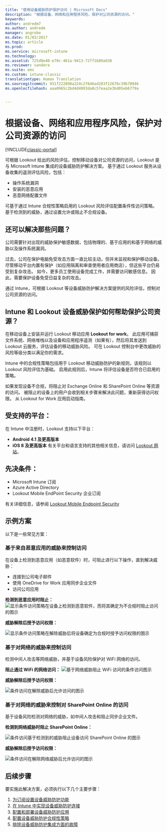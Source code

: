 ```yaml
---
title: "使用设备威胁防护保护访问 | Microsoft Docs"
description: "根据设备、网络和应用程序风险，保护对公司资源的访问。"
keywords: 
author: andredm7
ms.author: andredm
manager: angrobe
ms.date: 01/03/2017
ms.topic: article
ms.prod: 
ms.service: microsoft-intune
ms.technology: 
ms.assetid: 725d9e40-e70c-461a-9413-72ff1b89a938
ms.reviewer: sandera
ms.suite: ems
ms.custom: intune-classic
translationtype: Human Translation
ms.sourcegitcommit: 931f222898a224c2f646ad203f12676c39b78946
ms.openlocfilehash: aaa0965c2bd4d4093da0c57eaa2e3bd05eb6779a


---
```


# <a name="protect-access-to-company-resource-based-on-device-network-and-application-risk"></a>根据设备、网络和应用程序风险，保护对公司资源的访问

[!INCLUDE[classic-portal](../includes/classic-portal.md)]

可根据 Lookout 给出的风险评估，控制移动设备对公司资源的访问，Lookout 是与 Microsoft Intune 集成的设备威胁防护解决方案。 基于通过 Lookout 服务从设备收集的遥测评估风险，包括：
- 操作系统漏洞
- 安装的恶意应用
- 恶意网络配置文件

可基于通过 Intune 合规性策略启用的 Lookout 风险评估配置条件性访问策略。 基于检测到的威胁，通过设置允许或阻止不合规设备。  

## <a name="what-problem-does-this-solve"></a>还可以解决那些问题？
公司需要针对出现的威胁保护敏感数据，包括物理的、基于应用的和基于网络的威胁以及操作系统漏洞。

过去，公司在保护电脑免受攻击方面一直比较主动，但并未监视和保护移动设备。 尽管移动平台内置有保护（如应用隔离和审查使用者应用商店），但这些平台仍易受到复杂攻击。 如今，更多员工使用设备完成工作，并需要访问敏感信息。 因此，需要保护设备免受日益复杂的攻击。

通过 Intune，可根据 Lookout 等设备威胁防护解决方案提供的风险评估，控制对公司资源的访问。

## <a name="how-do-intune-and-lookout-device-threat-protection-help-protect-company-resources"></a>Intune 和 Lookout 设备威胁保护如何帮助保护公司资源？
在移动设备上安装并运行 Lookout 移动应用 **Lookout for work**。 此应用可捕获文件系统、网络堆栈以及设备和应用程序遥测（如果有），然后将其发送到 Lookout 云服务，评估设备的移动威胁风险。 可在 Lookout 控制台中更改威胁的风险等级分类以满足你的需求。  

Intune 中的合规性策略包括用于 Lookout 移动威胁防护的新规则，该规则以 Lookout 风险评估为基础。 启用此规则后，Intune 将评估设备是否符合已启用的策略。

如果发现设备不合规，将阻止对 Exchange Online 和 SharePoint Online 等资源的访问。 被阻止的设备上的用户会收到相关步骤来解决此问题，重新获得访问权限。 从 Lookout for Work 应用启动指南。

## <a name="supported-platforms"></a>受支持的平台：
在 Intune 中注册时，Lookout 支持以下平台：
* **Android 4.1 及更高版本**
* **iOS 8 及更高版本** 有关平台和语言支持的其他相关信息，请访问 [Lookout 网站](https://personal.support.lookout.com/hc/en-us/articles/114094140253)。

## <a name="prerequisites"></a>先决条件：
* Microsoft Intune 订阅
* Azure Active Directory
* Lookout Mobile EndPoint Security 企业订阅  

有关详细信息，请参阅 [Lookout Mobile Endpoint Security](https://www.lookout.com/products/mobile-endpoint-security)

## <a name="sample-scenarios"></a>示例方案
以下是一些常见方案：

### <a name="control-access-based-on-threats-from-malicious-apps"></a>基于来自恶意应用的威胁来控制访问
在设备上检测到恶意应用（如恶意软件）时，可阻止进行以下操作，直到解决威胁：
* 连接到公司电子邮件
* 使用 OneDrive for Work 应用同步企业文件
* 访问公司应用

**检测到恶意应用时阻止：**
![显示条件访问策略在设备上检测到恶意软件，而将其确定为不合规时阻止访问的图示](../media/mtp/malicious-apps-blocked.png)

**威胁解除后授予访问权限：**

![显示条件访问策略在解除威胁后将设备确定为合规时授予访问权限的图示](../media/mtp/malicious-apps-unblocked.png)

### <a name="control-access-based-on-threat-to-network"></a>基于对网络的威胁来控制访问
检测中间人攻击等网络威胁，并基于设备风险保护对 WiFi 网络的访问。

**阻止通过 WiFi 的网络访问：**
![基于网络威胁阻止 WiFi 访问的条件访问图示](../media/mtp/network-wifi-blocked.png)

**威胁解除后授予访问权限：**

![条件访问在解除威胁后允许访问的图示](../media/mtp/network-wifi-unblocked.png)
### <a name="control-access-to-sharepoint-online-based-on-threat-to-network"></a>基于对网络的威胁来控制对 SharePoint Online 的访问

基于设备风险检测对网络的威胁，如中间人攻击和阻止同步企业文件。

**检测到网络威胁时阻止 SharePoint Online：**

![条件访问基于检测到的威胁阻止设备访问 SharePoint Online 的图示](../media/mtp/network-spo-blocked.png)


**威胁解除后授予访问权限：**

![条件访问在解除网络威胁后允许访问的图示](../media/mtp/network-spo-unblocked.png)

## <a name="next-steps"></a>后续步骤
要实施此解决方案，必须执行以下几个主要步骤：
1.    [为订阅设置设备威胁防护功能](device-threat-protection-subscription-setup.md)
2.    [在 Intune 中实现设备威胁防护连接](device-threat-protection-enable.md)
3.  [配置和部署设备威胁防护应用](device-threat-protection-apps.md)
4.    [配置设备威胁防护合规性策略](device-threat-protection-policy.md)
5.    [排除设备威胁防护集成方面的故障](http://docs.microsoft.com/intune/troubleshoot/device-threat-protection-troubleshooting)



<!--HONumber=Jan17_HO4-->


